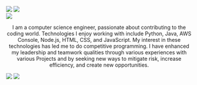 <div style="align:center"><img src="https://readme-typing-svg.herokuapp.com?font=Raleway&weight=600&size=25&pause=1000&center=true&vCenter=true&multiline=true&width=435&lines=Hi%2C+I+am+Abhay+Kapatia+](https://readme-typing-svg.herokuapp.com?font=Raleway&weight=600&size=80&pause=1000&color=FF4200&center=true&vCenter=true&multiline=true&repeat=false&width=1200&height=150&lines=Hi%2C+I+am+Pranay+Bhandari" />
<img src="https://readme-typing-svg.herokuapp.com?font=Raleway&weight=600&size=40&pause=1000&color=1b86ff&center=true&vCenter=true&multiline=true&repeat=false&width=1200&height=80&lines=Welcome+to+my+profile" />
</div>
<img src = "https://github.com/pranay-bhandari/pranay-bhandari/blob/main/assets/Black%20and%20White%20Modern%20Business%20LinkedIn%20Banner.png">
<p style="text-align: center;">
I am a computer science engineer, passionate about contributing to the coding world. Technologies I enjoy working with include Python, Java, AWS Console, Node.js, HTML, CSS, and JavaScript. My interest in these technologies has led me to do competitive programming. I have enhanced my leadership and teamwork qualities through various experiences with various Projects and by seeking new ways to mitigate risk, increase efficiency, and create new opportunities.
</p>
<div style="align:center"><img src="https://github-readme-stats.vercel.app/api/top-langs/?username=pranay-bhandari&hide=html,scss&layout=compact&theme=radical" />
<img src="https://streak-stats.demolab.com/?user=pranay-bhandari&theme=algolia" />
</div>
